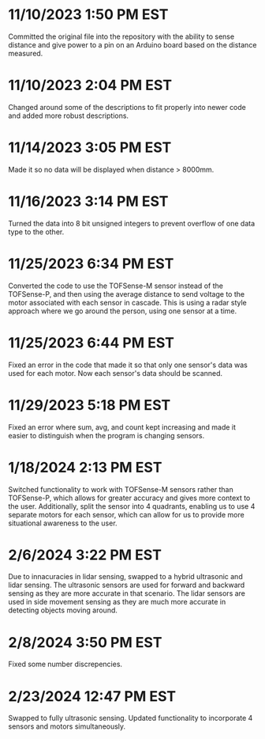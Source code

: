 # 11/10/2023 1:50 PM EST
Committed the original file into the repository with the ability to sense distance and give power to a pin on an Arduino board based on the distance measured.
# 11/10/2023 2:04 PM EST
Changed around some of the descriptions to fit properly into newer code and added more robust descriptions.
# 11/14/2023 3:05 PM EST
Made it so no data will be displayed when distance > 8000mm.
# 11/16/2023 3:14 PM EST
Turned the data into 8 bit unsigned integers to prevent overflow of one data type to the other.
# 11/25/2023 6:34 PM EST
Converted the code to use the TOFSense-M sensor instead of the TOFSense-P, and then using the average distance to send voltage to the motor associated with each sensor in cascade. This is using a radar style approach where we go around the person, using one sensor at a time.
# 11/25/2023 6:44 PM EST
Fixed an error in the code that made it so that only one sensor's data was used for each motor. Now each sensor's data should be scanned.
# 11/29/2023 5:18 PM EST
Fixed an error where sum, avg, and count kept increasing and made it easier to distinguish when the program is changing sensors.
# 1/18/2024 2:13 PM EST
Switched functionality to work with TOFSense-M sensors rather than TOFSense-P, which allows for greater accuracy and gives more context to the user. Additionally, split the sensor into 4 quadrants, enabling us to use 4 separate motors for each sensor, which can allow for us to provide more situational awareness to the user.
# 2/6/2024 3:22 PM EST
Due to innacuracies in lidar sensing, swapped to a hybrid ultrasonic and lidar sensing. The ultrasonic sensors are used for forward and backward sensing as they are more accurate in that scenario. The lidar sensors are used in side movement sensing as they are much more accurate in detecting objects moving around.
# 2/8/2024 3:50 PM EST
Fixed some number discrepencies.
# 2/23/2024 12:47 PM EST
Swapped to fully ultrasonic sensing. Updated functionality to incorporate 4 sensors and motors simultaneously.
